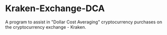 # Kraken-Exchange-DCA
A program to assist in "Dollar Cost Averaging" cryptocurrency purchases on the cryptocurrency exchange - Kraken.
